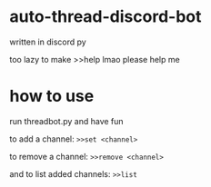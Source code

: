 # auto-thread-discord-bot
written in discord py

too lazy to make >>help lmao please help me

# how to use
run threadbot.py and have fun

to add a channel:
`>>set <channel>`

to remove a channel:
`>>remove <channel>`

and to list added channels:
`>>list`
